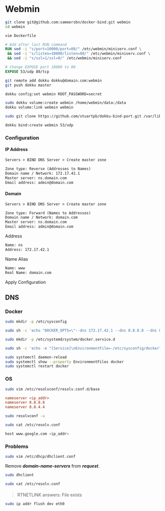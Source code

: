 # Webmin

```sh
git clone git@github.com:sameersbn/docker-bind.git webmin
cd webmin
```

```sh
vim Dockerfile
```

```Dockerfile
# Add after last RUN command
RUN sed -i "s/port=10000/port=80/" /etc/webmin/miniserv.conf \
 && sed -i "s/listen=10000/listen=80/" /etc/webmin/miniserv.conf \
 && sed -i "s/ssl=1/ssl=0/" /etc/webmin/miniserv.conf

# Change EXPOSE port 10000 to 80
EXPOSE 53/udp 80/tcp
```

```sh
git remote add dokku dokku@domain.com:webmin
git push dokku master
```

```sh
dokku config:set webmin ROOT_PASSWORD=secret
```

```sh
sudo dokku volume:create webmin /home/webmin/data:/data
dokku volume:link webmin webmin
```

```sh
sudo git clone https://github.com/stuartpb/dokku-bind-port.git /var/lib/dokku-alt/plugins/bind-port
```

```sh
dokku bind:create webmin 53/udp
```

### Configuration

#### IP Address

```txt
Servers > BIND DNS Server > Create master zone
```

```txt
Zone type: Reverse (Addresses to Names)
Domain name / Network: 172.17.42.1
Master server: ns.domain.com
Email address: admin@domain.com
```

#### Domain

```txt
Servers > BIND DNS Server > Create master zone
```

```txt
Zone type: Forward (Names to Addresses)
Domain name / Network: domain.com
Master server: ns.domain.com
Email address: admin@domain.com
```

Address

```txt
Name: ns
Address: 172.17.42.1
```

Name Alias

```txt
Name: www
Real Name: domain.com
```

Apply Configuration

## DNS

### Docker

```sh
sudo mkdir -p /etc/sysconfig
```

```sh
sudo sh -c 'echo "DOCKER_OPTS=\"--dns 172.17.42.1 --dns 8.8.8.8 --dns 8.8.4.4\"" >> /etc/sysconfig/docker'
```

```sh
sudo mkdir -p /etc/systemd/system/docker.service.d
```

```sh
sudo sh -c 'echo -e "[Service]\nEnvironmentFile=-/etc/sysconfig/docker" >> /etc/systemd/system/docker.service.d/http-proxy.conf'
```

```sh
sudo systemctl daemon-reload
sudo systemctl show --property EnvironmentFiles docker
sudo systemctl restart docker
```

### OS

```sh
sudo vim /etc/resolvconf/resolv.conf.d/base
```

```ini
nameserver <ip_addr>
nameserver 8.8.8.8
nameserver 8.8.4.4
```

```sh
sudo resolvconf -u
```

```sh
sudo cat /etc/resolv.conf
```

```sh
host www.google.com <ip_addr>
```

### Problems

```sh
sudo vim /etc/dhcp/dhclient.conf
```

Remove ***domain-name-servers*** from ***request***.

```sh
sudo dhclient
```

```sh
sudo cat /etc/resolv.conf
```

####

> RTNETLINK answers: File exists

```sh
sudo ip addr flush dev eth0
```
